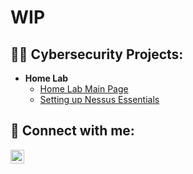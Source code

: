 <h1>WIP</h1>

<h2>👨‍💻 Cybersecurity Projects:</h2>

- <b>Home Lab</b>
  - [Home Lab Main Page](https://github.com/rydruce/homelab)
  - [Setting up Nessus Essentials](https://github.com/rydruce/homelab)

<h2> 🤳 Connect with me:</h2>

[<img align="left" alt="LinkedIn-RyanDruce | LinkedIn" width="22px" src="https://cdn.jsdelivr.net/npm/simple-icons@v3/icons/linkedin.svg" />][linkedin]

[linkedin]: https://www.linkedin.com/in/ryan-druce/
<!---
rydruce/rydruce is a ✨ special ✨ repository because its `README.md` (this file) appears on your GitHub profile.
You can click the Preview link to take a look at your changes.
--->
